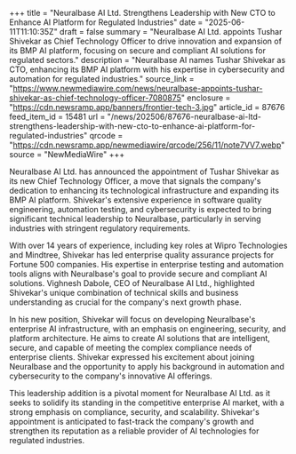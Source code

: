 +++
title = "Neuralbase AI Ltd. Strengthens Leadership with New CTO to Enhance AI Platform for Regulated Industries"
date = "2025-06-11T11:10:35Z"
draft = false
summary = "Neuralbase AI Ltd. appoints Tushar Shivekar as Chief Technology Officer to drive innovation and expansion of its BMP AI platform, focusing on secure and compliant AI solutions for regulated sectors."
description = "Neuralbase AI names Tushar Shivekar as CTO, enhancing its BMP AI platform with his expertise in cybersecurity and automation for regulated industries."
source_link = "https://www.newmediawire.com/news/neuralbase-appoints-tushar-shivekar-as-chief-technology-officer-7080875"
enclosure = "https://cdn.newsramp.app/banners/frontier-tech-3.jpg"
article_id = 87676
feed_item_id = 15481
url = "/news/202506/87676-neuralbase-ai-ltd-strengthens-leadership-with-new-cto-to-enhance-ai-platform-for-regulated-industries"
qrcode = "https://cdn.newsramp.app/newmediawire/qrcode/256/11/note7VV7.webp"
source = "NewMediaWire"
+++

<p>Neuralbase AI Ltd. has announced the appointment of Tushar Shivekar as its new Chief Technology Officer, a move that signals the company's dedication to enhancing its technological infrastructure and expanding its BMP AI platform. Shivekar's extensive experience in software quality engineering, automation testing, and cybersecurity is expected to bring significant technical leadership to Neuralbase, particularly in serving industries with stringent regulatory requirements.</p><p>With over 14 years of experience, including key roles at Wipro Technologies and Mindtree, Shivekar has led enterprise quality assurance projects for Fortune 500 companies. His expertise in enterprise testing and automation tools aligns with Neuralbase's goal to provide secure and compliant AI solutions. Vighnesh Dabole, CEO of Neuralbase AI Ltd., highlighted Shivekar's unique combination of technical skills and business understanding as crucial for the company's next growth phase.</p><p>In his new position, Shivekar will focus on developing Neuralbase's enterprise AI infrastructure, with an emphasis on engineering, security, and platform architecture. He aims to create AI solutions that are intelligent, secure, and capable of meeting the complex compliance needs of enterprise clients. Shivekar expressed his excitement about joining Neuralbase and the opportunity to apply his background in automation and cybersecurity to the company's innovative AI offerings.</p><p>This leadership addition is a pivotal moment for Neuralbase AI Ltd. as it seeks to solidify its standing in the competitive enterprise AI market, with a strong emphasis on compliance, security, and scalability. Shivekar's appointment is anticipated to fast-track the company's growth and strengthen its reputation as a reliable provider of AI technologies for regulated industries.</p>